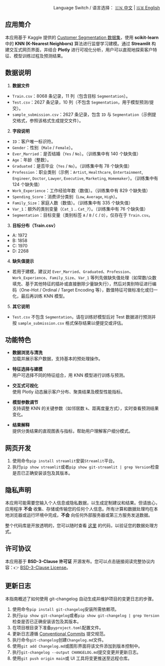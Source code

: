 <p align="right">
  Language Switch / 语言选择：
  <a href="./README.zh-CN.md">🇨🇳 中文</a> | <a href="./README.md">🇬🇧 English</a>
</p>

**应用简介**
---
本应用基于 Kaggle 提供的 [Customer Segmentation 数据集](https://www.kaggle.com/datasets/vetrirah/customer)，使用
**scikit-learn** 中的 **KNN (K-Nearest Neighbors)** 算法进行监督学习建模。通过 **Streamlit** 构建交互式网页界面，并结合
**Plotly** 进行可视化分析，用户可以直观地探索客户特征、模型训练过程及预测结果。

**数据说明**
---

1. **数据文件**

- `Train.csv`：8068 条记录，11 列（包含目标 `Segmentation`）。
- `Test.csv`：2627 条记录，10 列（不包含 `Segmentation`，用于模型预测/提交）。
- `sample_submission.csv`：2627 条记录，包含 `ID` 与 `Segmentation`（示例提交格式，参照该格式生成提交文件）。

2. **字段说明**

- `ID`：客户唯一标识符。
- `Gender`：性别（`Male` / `Female`）。
- `Ever_Married`：是否结婚（`Yes` / `No`）。（训练集中有 140 个缺失值）
- `Age`：年龄（整数）。
- `Graduated`：是否毕业（`Yes` / `No`）。（训练集中有 78 个缺失值）
- `Profession`：职业类别（示例：`Artist`, `Healthcare`, `Entertainment`, `Engineer`, `Doctor`, `Lawyer`, `Executive`,
  `Marketing`, `Homemaker`）。（训练集中有 124 个缺失值）
- `Work_Experience`：工作经验年数（数值）。（训练集中有 829 个缺失值）
- `Spending_Score`：消费评分类别（`Low`, `Average`, `High`）。
- `Family_Size`：家庭人数（数值）。（训练集中有 335 个缺失值）
- `Var_1`：额外的类别变量（`Cat_1` .. `Cat_7`）。（训练集中有 76 个缺失值）
- `Segmentation`：目标变量（类别标签 `A` / `B` / `C` / `D`），仅存在于 `Train.csv`。

3. **目标分布（Train.csv）**

- A: 1972
- B: 1858
- C: 1970
- D: 2268

4. **缺失值提示**

- 若用于建模，建议对 `Ever_Married`、`Graduated`、`Profession`、`Work_Experience`、`Family_Size`、`Var_1`
  等列先做缺失值处理（如常数/众数填充、基于其他特征的插补或直接删除少量缺失行），然后对类别特征进行编码（One-Hot / Ordinal /
  Target Encoding 等），数值特征可做标准化或归一化，最后再训练 KNN 模型。

5. **其它说明**

- `Test.csv` 不包含 `Segmentation`，请在训练好模型后对 Test 数据进行预测并按 `sample_submission.csv` 格式保存结果以便提交或评估。

**功能特色**
---

- **数据浏览与清洗**  
  加载并展示客户数据，支持基本的预处理操作。

- **特征选择与建模**  
  用户可选择不同的特征组合，用 KNN 模型进行训练与预测。

- **交互式可视化**  
  使用 Plotly 动态展示客户分布、聚类结果及模型性能指标。

- **模型参数调节**  
  支持调整 KNN 的关键参数（如邻居数 `k`、距离度量方式），实时查看预测结果变化。

- **结果解释**  
  提供分类结果的直观图表与指标，帮助用户理解客户细分模式。

**网页开发**
---

1. 使用命令`pip install streamlit`安装`Streamlit`平台。
2. 执行`pip show streamlit`或者`pip show git-streamlit | grep Version`检查是否已正确安装该包及其版本。

**隐私声明**
---
本应用可能需要您输入个人信息或隐私数据，以生成定制建议和结果。但请放心，应用程序 **不会**
收集、存储或传输您的任何个人信息。所有计算和数据处理均在本地浏览器或运行环境中完成，**不会** 向任何外部服务器或第三方服务发送数据。

整个代码库是开放透明的，您可以随时查看 [这里](./) 的代码，以验证您的数据处理方式。

**许可协议**
---
本应用基于 **BSD-3-Clause 许可证** 开源发布。您可以点击链接阅读完整协议内容：👉 [BSD-3-Clause License](./LICENSE)。

**更新日志**
---
本指南概述了如何使用 git-changelog 自动生成并维护项目的变更日志的步骤。

1. 使用命令`pip install git-changelog`安装所需依赖项。
2. 执行`pip show git-changelog`或者`pip show git-changelog | grep Version`检查是否已正确安装该包及其版本。
3. 在项目根目录下准备`pyproject.toml`配置文件。
4. 更新日志遵循 [Conventional Commits](https://www.conventionalcommits.org/zh-hans/v1.0.0/) 提交规范。
5. 执行命令`git-changelog`创建`Changelog.md`文件。
6. 使用`git add Changelog.md`或图形界面将该文件添加到版本控制中。
7. 执行`git-changelog --output CHANGELOG.md`提交变更并更新日志。
8. 使用`git push origin main`或 UI 工具将变更推送至远程仓库。

